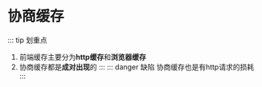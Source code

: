 # 协商缓存
::: tip 划重点
  1. 前端缓存主要分为**http缓存**和**浏览器缓存**
  2. 协商缓存都是**成对出现**的
:::
::: danger 缺陷
  协商缓存也是有http请求的损耗
:::